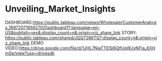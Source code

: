 # Unveiling_Market_Insights
DASHBOARD:https://public.tableau.com/views/WholesalerCustomerAnalysis_16972071656270/Dashboard1?:language=en-US&publish=yes&:display_count=n&:origin=viz_share_link
STORY: https://public.tableau.com/shared/JQQ7286TQ?:display_count=n&:origin=viz_share_link
DEMO VIDEO:https://drive.google.com/file/d/1JHL7NjaTTElS6lQfUqWJvNFIa_6XHmSe/view?usp=drivesdk
